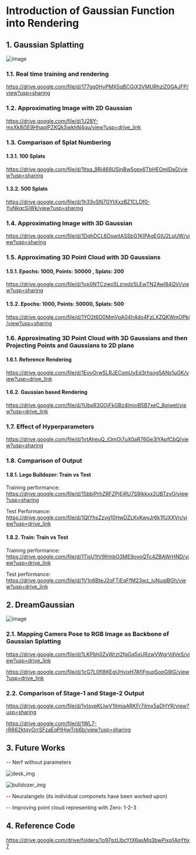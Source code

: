 # Introduction of Gaussian Function into Rendering

## 1. Gaussian Splatting

![image](https://github.com/antidianuj/gaussian_heart/assets/47445756/a8f7712f-702f-436b-a537-81bd90529be5)


### 1.1. Real time training and rendering
https://drive.google.com/file/d/177gq0HyPMX5qBCGiX3VMURhziZ0GAJFP/view?usp=sharing


### 1.2. Approximating Image with 2D Gaussian
https://drive.google.com/file/d/1J28Y-mxXk8i5E9HhaplPZKQkSwkhN4qu/view?usp=drive_link



### 1.3. Comparison of Splat Numbering


#### 1.3.1. 100 Splats
https://drive.google.com/file/d/1ltsq_9Ri469USjnBw5opx6TbHEOmlDeD/view?usp=sharing

#### 1.3.2. 500 Splats
https://drive.google.com/file/d/1h33vSN7GYtXxzBZ1CLDf0-YuNkqcSjWk/view?usp=sharing


### 1.4. Approximating Image with 3D Gaussian
https://drive.google.com/file/d/1DqhDCL6DswitASSbG1KIPAgEGIU2LqUW/view?usp=sharing


### 1.5. Approximating 3D Point Cloud with 3D Gaussians

#### 1.5.1. Epochs: 1000, Points: 50000 , Splats: 200
https://drive.google.com/file/d/1vp0NTCzieo5Lzrpdz5LEwTN2Awl84QVi/view?usp=sharing


#### 1.5.2. Epochs: 1000, Points: 50000, Splats: 500
https://drive.google.com/file/d/1YO2t6D0MmVpA04h4do4FzLXZQKWmOPki/view?usp=sharing



### 1.6. Approximating 3D Point Cloud with 3D Gaussians and then Projecting Points and Gaussians to 2D plane

#### 1.6.1. Reference Rendering
https://drive.google.com/file/d/1EoyGrwSLRJECsmUyEd3rhsog5ANs1uGK/view?usp=drive_link

#### 1.6.2. Gaussian based Rendering
https://drive.google.com/file/d/1UbxR3GOjFkGBz4lmioB5B7xeC_8qiweI/view?usp=drive_link

### 1.7. Effect of Hyperparameters
https://drive.google.com/file/d/1vtAheuQ_iOmOi7uX0aR76Ge3lYApfCbQ/view?usp=sharing




### 1.8. Comparison of Output


#### 1.8.1. Lego Bulldozer: Train vs Test
Training performance: https://drive.google.com/file/d/15bbiPrhZRFZPjEjRU7S9Ikkxx2UBTzyO/view?usp=sharing

Test Performance: https://drive.google.com/file/d/1QtYhsZzvg10HwDZLKvKwvJr6k1fUXXVn/view?usp=drive_link


#### 1.8.2. Train: Train vs Test
Training performance: https://drive.google.com/file/d/1TisU1tV9IhhbO3ME9ovoQTc4ZBAWrHND/view?usp=drive_link

Test performance: https://drive.google.com/file/d/1V1n6BteJ2oFTiEqFfM23wz_luNuqjBGh/view?usp=drive_link







## 2. DreamGaussian

![image](https://github.com/antidianuj/gaussian_heart/assets/47445756/8db23fc2-cedb-4607-bc47-356f80455d6f)

### 2.1. Mapping Camera Pose to RGB Image as Backbone of Gaussian Splatting
https://drive.google.com/file/d/1LKPbh0ZxWrzt2fgGq5xURzwVWgrVdVeS/view?usp=drive_link

https://drive.google.com/file/d/1cG7L0fI8KEgUHvixH7AfiFguqSopG9lG/view?usp=drive_link


### 2.2. Comparison of Stage-1 and Stage-2 Output
https://drive.google.com/file/d/1ytsvpKLIwV1tlmiaARKFr7ilmx5aDHYR/view?usp=sharing

https://drive.google.com/file/d/1WL7-rR662ktqyGrrSFzaEqPIHjwTrb6b/view?usp=sharing



## 3. Future Works

-- Nerf without parameters

![desk_img](https://github.com/antidianuj/gaussian_heart/assets/47445756/10603047-5d58-40ec-b695-7db9464f8eee)


![bulldozer_img](https://github.com/antidianuj/gaussian_heart/assets/47445756/c2d5d580-e75c-4efc-bcdc-d8cdf97553ae)


-- Neuralangelo (its individual componets have been worked upon)


-- Improving point cloud representing with Zero: 1-2-3


## 4. Reference Code
https://drive.google.com/drive/folders/1o97gzLlbcYtX6asMq3bwPjxp14qYtIx7



































